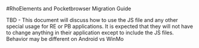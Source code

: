 #RhoElements and Pocketbrowser Migration Guide

TBD - This document will discuss how to use the JS file and any other special usage for RE or PB applications. It is expected that they will not have to change anything in their application except to include the JS files. Behavior may be different on Android vs WinMo
